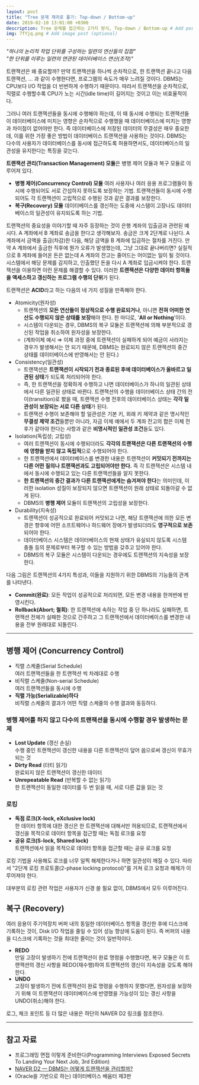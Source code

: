 ```yaml
---
layout: post
title: "Tree 문제 재귀로 풀기: Top-down / Bottom-up"
date: 2019-02-10 13:01:00 +0300
description: Tree 문제를 접근하는 2가지 방식, Top-down / Bottom-up # Add post description (optional)
img: 7fYjq.png # Add image post (optional)
---
```




*"하나의 논리적 작업 단위를 구성하는 일련의 연산들의 집합"*   
*"한 단위를 이루는 일련의 연관된 데이터베이스 연산(조작)"*



트랜잭션은 왜 중요할까? 만약 트랜잭션을 하나씩 순차적으로, 한 트랜잭션 끝나고 다음 트랜잭션, ... 과 같이 수행한다면, 프로그램의 속도가 매우 느려질 것이다. DBMS는 CPU보다 I/O 작업을 더 빈번하게 수행하기 때문이다. 따라서 트랜잭션을 순차적으로, 직렬로 수행할수록 CPU가 노는 시간(idle time)이 길어지는 것이고 이는 비효율적이다.

그러니 여러 트랜잭션들을 동시에 수행해야 하는데, 이 때 동시에 수행되는 트랜잭션들이 데이터베이스에 미치는 영향은 순차적으로 수행했을 때 데이터베이스에 미치는 영향과 차이점이 없어야만 한다. 즉 데이터베이스에 저장된 데이터의 무결성은 매우 중요한데, 이를 위한 가장 좋은 방법이 데이터베이스 트랜잭션을 사용하는 것이다. DBMS는 다수의 사용자가 데이터베이스를 동시에 접근하도록 허용하면서도, 데이터베이스의 일관성을 유지한다는 특징을 갖는다.



**트랜잭션 관리(Transaction Management) 모듈**은 병행 제어 모듈과 복구 모듈로 이루어져 있다.

- **병행 제어(Concurrency Control) 모듈** 여러 사용자나 여러 응용 프로그램들이 동시에 수행되어도 서로 간섭하지 못하도록 보장하는 기법. 트랜잭션들이 동시에 수행되어도 각 트랜잭션이 고립적으로 수행된 것과 같은 결과를 보장한다.
- **복구(Recovery) 모듈** 데이터베이스를 갱신하는 도중에 시스템이 고장나도 데이터베이스의 일관성이 유지되도록 하는 기법.

  

트랜잭션의 중요성을 이야기할 때 자주 등장하는 것이 은행 계좌의 입출금과 관련된 예시다. A 계좌에서 B 계좌로 송금을 한다고 생각해보자. 송금은 크게 2단계로 나뉜다. A 계좌에서 금액을 출금(차감)한 다음, 해당 금액을 B 계좌에 입금하는 절차를 거친다. 만약 A 계좌에서 출금한 직후에 뭔가 오류가 발생했는데, 그냥 그대로 끝나버리면? 실질적으로 B 계좌에 들어온 돈은 없는데 A 계좌의 잔고는 줄어드는 어이없는 일이 될 것이다. 시스템에서 해당 문제를 감지하고, 인출했던 돈을 다시 A 계좌로 입금시켜야 한다. 트랜잭션을 이용하면 이런 문제를 해결할 수 있다. 이러한 **트랜잭션은 다양한 데이터 항목들을 액세스하고 갱신하는 프로그램 수행의 단위**가 된다.



트랜잭션은 **ACID**라고 하는 다음의 네 가지 성질을 만족해야 한다.

- Atomicity(원자성)
  - 트랜잭션의 **모든 연산들이 정상적으로 수행 완료되거나**, 아니면 **전혀 어떠한 연산도 수행되지 않은 상태를 보장**해야 한다. 한 마디로, '**All or Nothing**'이다.
  - 시스템이 다운되는 경우, DBMS의 복구 모듈은 트랜잭션에 의해 부분적으로 갱신된 작업을 취소하여 원자성을 보장한다.
  - (계좌이체 예시 ⇒ 이체 과정 중에 트랜잭션이 실패하게 되어 예금이 사라지는 경우가 발생해서는 안 되기 때문에, DBMS는 완료되지 않은 트랜잭션의 중간 상태를 데이터베이스에 반영해서는 안 된다.)
- Consistency(일관성)
  - 트랜잭션은 **트랜잭션이 시작되기 전과 종료된 후에 데이터베이스가 올바르고 일관된 상태**가 되도록 처리되어야 한다.
  - 즉, 한 트랜잭션을 정확하게 수행하고 나면 데이터베이스가 하나의 일관된 상태에서 다른 일관된 상태로 바뀐다. 트랜잭션의 수행을 데이터베이스 상태 간의 전이(transition)로 봤을 때, 트랜잭션 수행 전후의 데이터베이스 상태는 **각각 일관성이 보장되는 서로 다른 상태**가 된다.
  - 트랜잭션 수행이 보존해야 할 일관성은 기본 키, 외래 키 제약과 같은 명시적인 **무결성 제약 조건**들뿐만 아니라, 자금 이체 예에서 두 계좌 잔고의 합은 이체 전후가 같아야 한다는 사항과 같은 **비명시적인 일관성 조건**들도 있다.
- Isolation(독립성; 고립성)
  - 여러 트랜잭션이 동시에 수행되더라도 **각각의 트랜잭션은 다른 트랜잭션의 수행에 영향을 받지 않고 독립적**으로 수행되어야 한다.
  - 한 트랜잭션에서 데이터베이스를 변경한 내용은 트랜잭션이 **커밋되기 전까지는 다른 어떤 질의나 트랜잭션과도 고립되어야만 한다.** 즉 각 트랜잭션은 시스템 내에서 동시에 수행되고 있는 다른 트랜잭션들을 알지 못한다.
  - **한 트랜잭션의 중간 결과가 다른 트랜잭션에게는 숨겨져야 한다**는 의미인데, 이러한 isolation 성질이 보장되지 않으면 트랜잭션이 원래 상태로 되돌아갈 수 없게 된다.
  - DBMS의 **병행 제어** 모듈이 트랜잭션의 고립성을 보장한다.
- Durability(지속성)
  - 트랜잭션이 성공적으로 완료되어 커밋되고 나면, 해당 트랜잭션에 의한 모든 변경은 향후에 어떤 소프트웨어나 하드웨어 장애가 발생되더라도 **영구적으로 보존**되어야 한다.
  - 데이터베이스 시스템은 데이터베이스의 현재 상태가 유실되지 않도록 시스템 충돌 등의 문제로부터 복구할 수 있는 방법을 갖추고 있어야 한다.
  - DBMS의 복구 모듈은 시스템이 다운되는 경우에도 트랜잭션의 지속성을 보장한다.

다음 그림은 트랜잭션의 4가지 특성과, 이들을 지원하기 위한 DBMS의 기능들의 관계를 나타낸다.



- **Commit(완료)**: 모든 작업이 성공적으로 처리되면, 모든 변경 내용을 한꺼번에 반영시킨다.
- **Rollback(Abort; 철회)**: 한 트랜잭션에 속하는 작업 중 단 하나라도 실패하면, 트랜잭션 전체가 실패한 것으로 간주하고 그 트랜잭션에서 데이터베이스를 변경한 내용을 전부 원래대로 되돌린다.

------

## 병행 제어 (Concurrency Control)

- 직렬 스케줄(Serial Schedule)  
  여러 트랜잭션들을 한 트랜잭션 씩 차례대로 수행
- 비직렬 스케줄(Non-serial Schedule)  
  여러 트랜잭션들을 동시에 수행
- **직렬 가능(Serializable)하다**  
  비직렬 스케줄의 결과가 어떤 직렬 스케줄의 수행 결과와 동등하다.

### 병행 제어를 하지 않고 다수의 트랜잭션을 동시에 수행할 경우 발생하는 문제

- **Lost Update** (갱신 손실)  
  수행 중인 트랜잭션이 갱신한 내용을 다른 트랜잭션이 덮어 씀으로써 갱신이 무효가 되는 것
- **Dirty Read** (더티 읽기)  
  완료되지 않은 트랜잭션이 갱신한 데이터
- **Unrepeatable Read** (반복할 수 없는 읽기)  
  한 트랜잭션이 동일한 데이터를 두 번 읽을 때, 서로 다른 값을 읽는 것

### 로킹

- **독점 로크(X-lock, eXclusive lock)**  
  한 데이터 항목에 대한 갱신은 한 트랜잭션에 대해서만 허용되므로, 트랜잭션에서 갱신을 목적으로 데이터 항목을 접근할 때는 독점 로크를 요청
- **공유 로크(S-lock, Shared lock)**  
  트랜잭션에서 읽을 목적으로 데이터 항목을 접근할 때는 공유 로크를 요청

로킹 기법을 사용해도 로크를 너무 일찍 해제한다거나 하면 일관성이 깨질 수 있다. 따라서 "2단계 로킹 프로토콜(2-phase locking protocol)"를 거쳐 로크 요청과 해제가 이루어져야 한다.

대부분의 로킹 관련 작업은 사용자가 신경 쓸 필요 없이, DBMS에서 모두 이루어진다.

## 복구 (Recovery)

여러 응용이 주기억장치 버퍼 내의 동일한 데이터베이스 항목을 갱신한 후에 디스크에 기록하는 것이, Disk I/O 작업을 줄일 수 있어 성능 향상에 도움이 된다. 즉 버퍼의 내용을 디스크에 기록하는 것을 최대한 줄이는 것이 일반적이다.

- **REDO**  
  만일 고장이 발생하기 전에 트랜잭션이 완료 명령을 수행했다면, 복구 모듈은 이 트랜잭션의 갱신 사항을 REDO(재수행)하여 트랜잭션의 갱신이 지속성을 갖도록 해야 한다.
- **UNDO**  
  고장이 발생하기 전에 트랜잭션이 완료 명령을 수행하지 못했다면, 원자성을 보장하기 위해 이 트랜잭션이 데이터베이스에 반영했을 가능성이 있는 갱신 사항을 UNDO(취소)해야 한다.

로그, 체크 포인트 등 더 많은 내용은 하단의 NAVER D2 링크를 참조한다.



------

## 참고 자료

- 프로그래밍 면접 이렇게 준비한다(Programming Interviews Exposed Secrets To Landing Your Next Job, 3rd Edition)
- [NAVER D2 — DBMS는 어떻게 트랜잭션을 관리할까?](https://d2.naver.com/helloworld/407507)
- (Oracle을 기반으로 하는) 데이터베이스 배움터 제3판